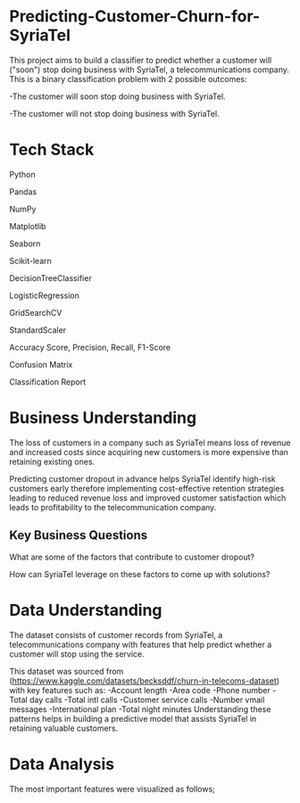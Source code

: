 # Predicting-Customer-Churn-for-SyriaTel
This project aims to build a classifier to predict whether a customer will ("soon") stop doing business with SyriaTel, a telecommunications company. This is a binary classification problem with 2 possible outcomes:

-The customer will soon stop doing business with SyriaTel.

-The customer will not stop doing business with SyriaTel.

# Tech Stack
Python

Pandas

NumPy

Matplotlib

Seaborn

Scikit-learn 

DecisionTreeClassifier

LogisticRegression

GridSearchCV 

StandardScaler

Accuracy Score, Precision, Recall, F1-Score

Confusion Matrix

Classification Report

# Business Understanding
The loss of customers in a company such as SyriaTel means loss of revenue and increased costs since acquiring new customers is more expensive than retaining existing ones.

Predicting customer dropout in advance helps SyriaTel identify high-risk customers early therefore implementing cost-effective retention strategies leading to reduced revenue loss and improved customer satisfaction which leads to profitability to the telecommunication company.

## Key Business Questions
What are some of the factors that contribute to customer dropout?

How can SyriaTel leverage on these factors to come up with solutions?

# Data Understanding
The dataset consists of customer records from SyriaTel, a telecommunications company with features that help predict whether a customer will stop using the service.

This dataset was sourced from (https://www.kaggle.com/datasets/becksddf/churn-in-telecoms-dataset) with key features such as:
-Account length
-Area code
-Phone number
-Total day calls
-Total intl calls
-Customer service calls
-Number vmail messages
-International plan
-Total night minutes
Understanding these patterns helps in building a predictive model that assists SyriaTel in retaining valuable customers.

# Data Analysis
The most important features were visualized as follows;
